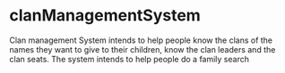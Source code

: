 # clanManagementSystem
Clan management System intends to help people know the clans of the names they want to give to their children, know the clan leaders and the clan seats.
The system intends to help people do a family search 
